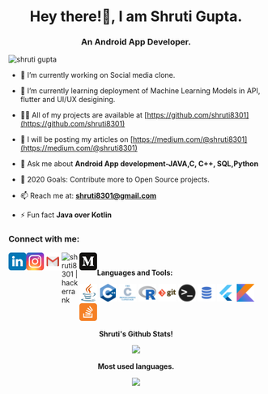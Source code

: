 <h1 align="center">Hey there!👋, I am Shruti Gupta.</h1>
<h3 align="center">An Android App Developer.</h3>
<p align="left"> <img src="https://komarev.com/ghpvc/?username=shruti8301" alt="shruti gupta" /> </p>

- 🔭 I’m currently working on Social media clone.

- 🌱 I’m currently learning deployment of Machine Learning Models in API, flutter and UI/UX desigining.

- 👨‍💻 All of my projects are available at [https://github.com/shruti8301](https://github.com/shruti8301)

- 📝 I will be posting my articles on [https://medium.com/@shruti8301](https://medium.com/@shruti8301)

- 💬 Ask me about **Android App development-JAVA,C, C++, SQL,Python**

- 🥅 2020 Goals: Contribute more to Open Source projects.

- 📫 Reach me at: **shruti8301@gmail.com**

- ⚡ Fun fact **Java over Kotlin**

### Connect with me:

[<img align="left" alt="shruti801 | LinkedIn" width="35px" src="https://github.com/edent/SuperTinyIcons/blob/master/images/svg/linkedin.svg" />](linkedin.com/in/shruti-gupta-bb96701a8/)
[<img align="left" alt="shruti8301 | Instagram" width="35px" src="https://github.com/edent/SuperTinyIcons/blob/master/images/svg/instagram.svg" />](https://www.instagram.com/shrutiiii_guptaaa/)
[<img align="left" alt="shruti8301| Gmail" width="35px" src="https://github.com/edent/SuperTinyIcons/blob/master/images/svg/gmail.svg" />](mailto:shruti8301@gmail.com)
[<img align="left" alt="shruti8301 | hackerrank" width="35px" src="https://cdn.jsdelivr.net/npm/simple-icons@v3/icons/hackerrank.svg" />](https://www.hackerrank.com/shruti_8301)
[<img align="left" alt="shruti8301 | Medium" width="35px" src="https://github.com/edent/SuperTinyIcons/blob/master/images/svg/medium.svg" />](https://medium.com/@shruti8301)
<br/>

**Languages and Tools:**

<code><img height="35" src="https://raw.githubusercontent.com/github/explore/80688e429a7d4ef2fca1e82350fe8e3517d3494d/topics/java/java.png"></code>
<code><img height="35" src="https://raw.githubusercontent.com/github/explore/80688e429a7d4ef2fca1e82350fe8e3517d3494d/topics/cpp/cpp.png"></code>
<code><img height="35" src="https://raw.githubusercontent.com/github/explore/80688e429a7d4ef2fca1e82350fe8e3517d3494d/topics/c/c.png"></code>
<code><img height="35" src="https://raw.githubusercontent.com/github/explore/80688e429a7d4ef2fca1e82350fe8e3517d3494d/topics/r/r.png"></code>
<code><img height="35" src="https://raw.githubusercontent.com/github/explore/80688e429a7d4ef2fca1e82350fe8e3517d3494d/topics/git/git.png"></code>
<code><img height="35" src="https://raw.githubusercontent.com/github/explore/80688e429a7d4ef2fca1e82350fe8e3517d3494d/topics/terminal/terminal.png"></code>
<code><img height="35" src="https://raw.githubusercontent.com/github/explore/80688e429a7d4ef2fca1e82350fe8e3517d3494d/topics/sql/sql.png"></code>
<code><img height="35" src="https://raw.githubusercontent.com/github/explore/80688e429a7d4ef2fca1e82350fe8e3517d3494d/topics/flutter/flutter.png"></code>
<code><img height="35" src="https://raw.githubusercontent.com/github/explore/80688e429a7d4ef2fca1e82350fe8e3517d3494d/topics/kotlin/kotlin.png"></code>
<code><img height="35" src="https://github.com/edent/SuperTinyIcons/blob/master/images/svg/stackoverflow.svg"></code>
<p align="center"><b>Shruti's Github Stats!</b></p>
<p align="center"><img src="https://github-readme-stats.vercel.app/api?username=shruti8301&&show_icons=true&hide_border=false&title_color=ffffff&text_color=daf7dc&icon_color=bb2acf&bg_color=191919"></p>
<p align="center"><b>Most used languages.</b></p>
<p align="center"><img src="https://github-readme-stats.vercel.app/api/top-langs/?username=shruti8301&layout=compact&hide_border=false&title_color=ffffff&text_color=daf7dc&icon_color=bb2acf&bg_color=191919">
